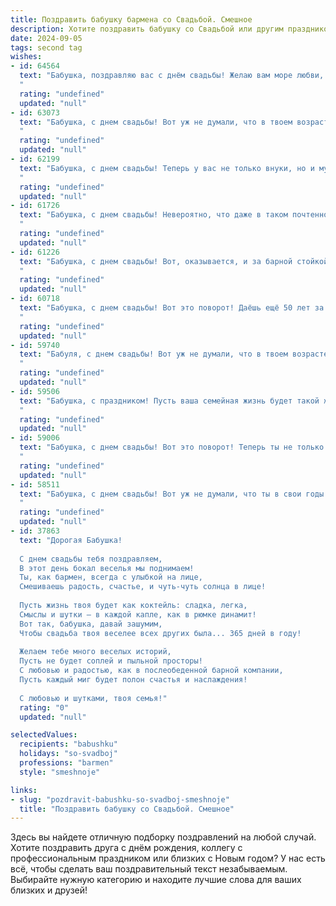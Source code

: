 ```yaml
---
title: Поздравить бабушку бармена со Свадьбой. Смешное
description: Хотите поздравить бабушку со Свадьбой или другим праздником? Наш ИИ создаст незабываемое поздравление, а вы обязательно выделитесь среди других.  
date: 2024-09-05
tags: second tag
wishes:
- id: 64564
  text: "Бабушка, поздравляю вас с днём свадьбы! Желаю вам море любви, как в коктейлях, которые вы с дедушкой в молодости наверняка любили мешать!  🥂🍾  Пусть этот праздник станет началом ещё более яркой и вкусной жизни, полную любви и смеха, как барменские истории!
  "
  rating: "undefined"
  updated: "null"
- id: 63073
  text: "Бабушка, с днем свадьбы! Вот уж не думали, что в твоем возрасте еще найдется такой смельчак, который решится на такое! Желаем вам с дедушкой крепкого здоровья, чтобы прожить в любви и гармонии столько лет, сколько вы работали барменами! 😉🥂🎉
  "
  rating: "undefined"
  updated: "null"
- id: 62199
  text: "Бабушка, с днем свадьбы! Теперь у вас не только внуки, но и муж по новой! Надеюсь, за барной стойкой он будет не хуже, чем за рулем тачки. 😉🥂
  "
  rating: "undefined"
  updated: "null"
- id: 61726
  text: "Бабушка, с днем свадьбы! Невероятно, что даже в таком почтенном возрасте ты решила связать себя узами брака! Теперь у тебя будет не только внук, но и муж, который будет носить тебе тапочки и готовить завтрак!)) Желаем вам обоим сладкой жизни и... ну, ты понимаешь 😉!
  "
  rating: "undefined"
  updated: "null"
- id: 61226
  text: "Бабушка, с днем свадьбы! Вот, оказывается, и за барной стойкой можно найти свою вторую половинку!  Желаем вам, чтобы жизнь была такой же яркой и искрящейся, как коктейли, которые вы смешиваете! 🥂🍾
  "
  rating: "undefined"
  updated: "null"
- id: 60718
  text: "Бабушка, с днем свадьбы! Вот это поворот! Даёшь ещё 50 лет за стойкой, но уже не с коктейлями, а с внуками! 😉🍹🎉
  "
  rating: "undefined"
  updated: "null"
- id: 59740
  text: "Бабуля, с днем свадьбы! Вот уж не думали, что в твоем возрасте еще найдется смельчак, кто решится на такое!  😜🥂  Пусть этот союз будет таким же бодрящим, как твои фирменные коктейли за барной стойкой! 😄
  "
  rating: "undefined"
  updated: "null"
- id: 59506
  text: "Бабушка, с праздником! Пусть ваша семейная жизнь будет такой же насыщенной и искрометной, как коктейль, который ты можешь смешать в одно мгновение!  🥂😁
  "
  rating: "undefined"
  updated: "null"
- id: 59006
  text: "Бабушка, с днем свадьбы! Вот это поворот! Теперь ты не только бабушка, но и молодая жена! Желаем, чтобы ваш бар был всегда полон гостей, а коктейли – не менее крепкими, чем ваши нервы! 😉
  "
  rating: "undefined"
  updated: "null"
- id: 58511
  text: "Бабушка, с днем свадьбы! Вот уж не думали, что ты в свои годы еще замуж выйдешь! Но мы рады, что ты нашла свое счастье, пусть даже в лице опытного бармена! 😉 Будьте счастливы! 🥂
  "
  rating: "undefined"
  updated: "null"
- id: 37863
  text: "Дорогая Бабушка!
  
  С днем свадьбы тебя поздравляем,
  В этот день бокал веселья мы поднимаем!
  Ты, как бармен, всегда с улыбкой на лице,
  Смешиваешь радость, счастье, и чуть-чуть солнца в лице!
  
  Пусть жизнь твоя будет как коктейль: сладка, легка,
  Смыслы и шутки – в каждой капле, как в рюмке динамит!
  Вот так, бабушка, давай зашумим,
  Чтобы свадьба твоя веселее всех других была... 365 дней в году!
  
  Желаем тебе много веселых историй,
  Пусть не будет соплей и пыльной просторы!
  С любовью и радостью, как в послеобеденной барной компании,
  Пусть каждый миг будет полон счастья и наслаждения!
  
  С любовью и шутками, твоя семья!"
  rating: "0"
  updated: "null"

selectedValues:
  recipients: "babushku"
  holidays: "so-svadboj"
  professions: "barmen"
  style: "smeshnoje"

links:
- slug: "pozdravit-babushku-so-svadboj-smeshnoje"
  title: "Поздравить бабушку со Свадьбой. Смешное"
---
```


Здесь вы найдете отличную подборку поздравлений на любой случай. 
Хотите поздравить друга с днём рождения, коллегу с профессиональным праздником или близких с Новым годом? У нас есть всё, чтобы сделать ваш поздравительный текст незабываемым. Выбирайте нужную категорию и находите лучшие слова для ваших близких и друзей!

